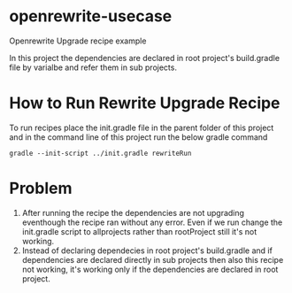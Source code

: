 # openrewrite-usecase
  
  Openrewrite Upgrade recipe example

  In this project the dependencies are declared in root project's build.gradle file by varialbe and refer them in sub projects.

# How to Run Rewrite Upgrade Recipe
 
  To run recipes place the init.gradle file in the parent folder of this project and in the command line of this project run the below gradle command
  
```
gradle --init-script ../init.gradle rewriteRun
```
# Problem
 1.  After running the recipe the dependencies are not upgrading eventhough the recipe ran without any error.
     Even if we run change the init.gradle script to allprojects rather than rootProject still it's not working.
2.  Instead of declaring dependecies in root project's build.gradle and if dependencies are declared directly in sub projects
    then also this recipe not working, it's working only if the dependencies are declared in root project.
 
 
